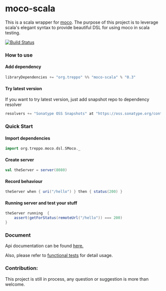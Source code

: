 moco-scala
==========

This is a scala wrapper for [moco](https://github.com/dreamhead/moco).
The purpose of this project is to leverage scala's elegant syntax to provide beautiful DSL for using moco in scala testing.

[![Build Status](https://travis-ci.org/nicholasren/moco-scala.svg?branch=master)](https://travis-ci.org/nicholasren/moco-scala)

### How to use

#### Add dependency
```sbt
libraryDependencies += "org.treppo" %% "moco-scala" % "0.3"
```

#### Try latest version
If you want to try latest version, just add snapshot repo to dependency resolver

```sbt
resolvers += "Sonatype OSS Snapshots" at "https://oss.sonatype.org/content/repositories/snapshots"
```

### Quick Start

#### Import dependencies
```scala
import org.treppo.moco.dsl.SMoco._
```

#### Create server
```scala
val theServer = server(8080)
```

#### Record behaviour
```scala
theServer when { uri("/hello") } then { status(200) }
```

#### Running server and test your stuff
```scala
theServer running  {
    assert(getForStatus(remoteUrl("/hello")) === 200)
}
```

### Document
Api documentation can be found [here.](doc/api.md)

Also, please refer to [functional tests](https://github.com/nicholasren/moco-scala/tree/master/src/test/scala/features) for detail usage.

### Contribution:
This project is still in process, any question or suggestion is more than welcome.
